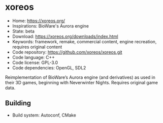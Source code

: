 # xoreos

- Home: https://xoreos.org/
- Inspirations: BioWare's Aurora engine
- State: beta
- Download: https://xoreos.org/downloads/index.html
- Keywords: framework, remake, commercial content, engine recreation, requires original content
- Code repository: https://github.com/xoreos/xoreos.git
- Code language: C++
- Code license: GPL-3.0
- Code dependencies: OpenGL, SDL2

Reimplementation of BioWare’s Aurora engine (and derivatives) as used in their 3D games, beginning with Neverwinter Nights.
Requires original game data.

## Building

- Build system: Autoconf, CMake
